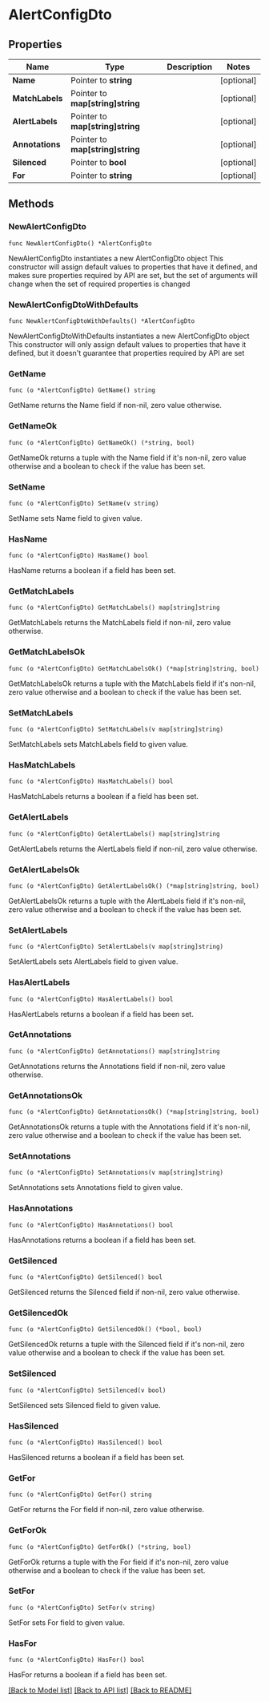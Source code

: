 # AlertConfigDto

## Properties

Name | Type | Description | Notes
------------ | ------------- | ------------- | -------------
**Name** | Pointer to **string** |  | [optional] 
**MatchLabels** | Pointer to **map[string]string** |  | [optional] 
**AlertLabels** | Pointer to **map[string]string** |  | [optional] 
**Annotations** | Pointer to **map[string]string** |  | [optional] 
**Silenced** | Pointer to **bool** |  | [optional] 
**For** | Pointer to **string** |  | [optional] 

## Methods

### NewAlertConfigDto

`func NewAlertConfigDto() *AlertConfigDto`

NewAlertConfigDto instantiates a new AlertConfigDto object
This constructor will assign default values to properties that have it defined,
and makes sure properties required by API are set, but the set of arguments
will change when the set of required properties is changed

### NewAlertConfigDtoWithDefaults

`func NewAlertConfigDtoWithDefaults() *AlertConfigDto`

NewAlertConfigDtoWithDefaults instantiates a new AlertConfigDto object
This constructor will only assign default values to properties that have it defined,
but it doesn't guarantee that properties required by API are set

### GetName

`func (o *AlertConfigDto) GetName() string`

GetName returns the Name field if non-nil, zero value otherwise.

### GetNameOk

`func (o *AlertConfigDto) GetNameOk() (*string, bool)`

GetNameOk returns a tuple with the Name field if it's non-nil, zero value otherwise
and a boolean to check if the value has been set.

### SetName

`func (o *AlertConfigDto) SetName(v string)`

SetName sets Name field to given value.

### HasName

`func (o *AlertConfigDto) HasName() bool`

HasName returns a boolean if a field has been set.

### GetMatchLabels

`func (o *AlertConfigDto) GetMatchLabels() map[string]string`

GetMatchLabels returns the MatchLabels field if non-nil, zero value otherwise.

### GetMatchLabelsOk

`func (o *AlertConfigDto) GetMatchLabelsOk() (*map[string]string, bool)`

GetMatchLabelsOk returns a tuple with the MatchLabels field if it's non-nil, zero value otherwise
and a boolean to check if the value has been set.

### SetMatchLabels

`func (o *AlertConfigDto) SetMatchLabels(v map[string]string)`

SetMatchLabels sets MatchLabels field to given value.

### HasMatchLabels

`func (o *AlertConfigDto) HasMatchLabels() bool`

HasMatchLabels returns a boolean if a field has been set.

### GetAlertLabels

`func (o *AlertConfigDto) GetAlertLabels() map[string]string`

GetAlertLabels returns the AlertLabels field if non-nil, zero value otherwise.

### GetAlertLabelsOk

`func (o *AlertConfigDto) GetAlertLabelsOk() (*map[string]string, bool)`

GetAlertLabelsOk returns a tuple with the AlertLabels field if it's non-nil, zero value otherwise
and a boolean to check if the value has been set.

### SetAlertLabels

`func (o *AlertConfigDto) SetAlertLabels(v map[string]string)`

SetAlertLabels sets AlertLabels field to given value.

### HasAlertLabels

`func (o *AlertConfigDto) HasAlertLabels() bool`

HasAlertLabels returns a boolean if a field has been set.

### GetAnnotations

`func (o *AlertConfigDto) GetAnnotations() map[string]string`

GetAnnotations returns the Annotations field if non-nil, zero value otherwise.

### GetAnnotationsOk

`func (o *AlertConfigDto) GetAnnotationsOk() (*map[string]string, bool)`

GetAnnotationsOk returns a tuple with the Annotations field if it's non-nil, zero value otherwise
and a boolean to check if the value has been set.

### SetAnnotations

`func (o *AlertConfigDto) SetAnnotations(v map[string]string)`

SetAnnotations sets Annotations field to given value.

### HasAnnotations

`func (o *AlertConfigDto) HasAnnotations() bool`

HasAnnotations returns a boolean if a field has been set.

### GetSilenced

`func (o *AlertConfigDto) GetSilenced() bool`

GetSilenced returns the Silenced field if non-nil, zero value otherwise.

### GetSilencedOk

`func (o *AlertConfigDto) GetSilencedOk() (*bool, bool)`

GetSilencedOk returns a tuple with the Silenced field if it's non-nil, zero value otherwise
and a boolean to check if the value has been set.

### SetSilenced

`func (o *AlertConfigDto) SetSilenced(v bool)`

SetSilenced sets Silenced field to given value.

### HasSilenced

`func (o *AlertConfigDto) HasSilenced() bool`

HasSilenced returns a boolean if a field has been set.

### GetFor

`func (o *AlertConfigDto) GetFor() string`

GetFor returns the For field if non-nil, zero value otherwise.

### GetForOk

`func (o *AlertConfigDto) GetForOk() (*string, bool)`

GetForOk returns a tuple with the For field if it's non-nil, zero value otherwise
and a boolean to check if the value has been set.

### SetFor

`func (o *AlertConfigDto) SetFor(v string)`

SetFor sets For field to given value.

### HasFor

`func (o *AlertConfigDto) HasFor() bool`

HasFor returns a boolean if a field has been set.


[[Back to Model list]](../README.md#documentation-for-models) [[Back to API list]](../README.md#documentation-for-api-endpoints) [[Back to README]](../README.md)


